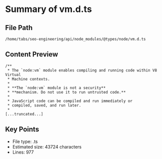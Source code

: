 # Summary of vm.d.ts
  
## File Path
`/home/tabs/seo-engineering/api/node_modules/@types/node/vm.d.ts`

## Content Preview
```
/**
 * The `node:vm` module enables compiling and running code within V8 Virtual
 * Machine contexts.
 *
 * **The `node:vm` module is not a security**
 * **mechanism. Do not use it to run untrusted code.**
 *
 * JavaScript code can be compiled and run immediately or
 * compiled, saved, and run later.
 *
[...truncated...]
```

## Key Points
- File type: .ts
- Estimated size: 43724 characters
- Lines: 977
